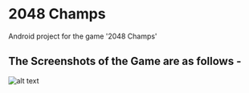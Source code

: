 # 2048 Champs

Android project for the game '2048 Champs'

## The Screenshots of the Game are as follows - 
![alt text](https://drive.google.com/uc?id=1TDt_vri1GsrSD-kcdhmD83_tJW9aCaM2)